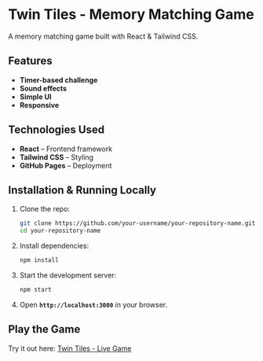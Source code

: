 # Twin Tiles -  Memory Matching Game

A memory matching game built with React & Tailwind CSS.

## Features
-  **Timer-based challenge** 
-  **Sound effects** 
-  **Simple UI** 
-  **Responsive** 

## Technologies Used
- **React** – Frontend framework
- **Tailwind CSS** – Styling
- **GitHub Pages** – Deployment

## Installation & Running Locally
1. Clone the repo:
   ```bash
   git clone https://github.com/your-username/your-repository-name.git
   cd your-repository-name
   ```
2. Install dependencies:
   ```bash
   npm install
   ```
3. Start the development server:
   ```bash
   npm start
   ```
4. Open **`http://localhost:3000`** in your browser.

## Play the Game 
Try it out here: [Twin Tiles - Live Game](https://poorva-r.github.io/memory-matching-game/)
